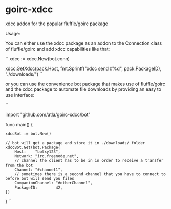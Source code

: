 # goirc-xdcc
xdcc addon for the popular fluffle/goirc package


Usage:

You can either use the xdcc package as an addon to the Connection class of fluffle/goirc and add xdcc capabilities like that:

``
xdcc := xdcc.New(bot.conn)

xdcc.GetXdcc(pack.Host, fmt.Sprintf("xdcc send #%d", pack.PackageID), "./downloads/")
``


or you can use the convenience bot package that makes use of fluffle/goirc and the xdcc package to automate file downloads by providing an easy to use interface:

``

import "github.com/atla/goirc-xdcc/bot"

func main() {

	xdccBot := bot.New()

	// bot will get a package and store it in ./downloads/ folder
	xdccBot.Get(bot.Package{
		Host:    "botxy123",
		Network: "irc.freenode.net",
		// channel the client has to be in in order to receive a transfer from the bot
		Channel: "#channel1",
		// sometimes there is a second channel that you have to connect to before bot will send you files
		CompanionChannel: "#otherChannel",
		PackageID:        42,
	})

}
``
